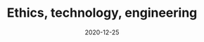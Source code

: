 ---
title: "Ethics, technology, engineering"
authors:
    - "Coursera"
    - "Eindhoven University of Engineering"
    - "Lambèr Royakkers"
categories: 
    - "ethics"
    - "technology"
link: "https://www.coursera.org/learn/ethics-technology-engineering"
date: "2020-12-25"
---